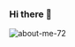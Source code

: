 ### Hi there 👋
![about-me-72](https://user-images.githubusercontent.com/122160506/218071916-ae8357b5-c733-47eb-8ae3-6a7fffdbe97b.png)


<!--

![about-me](https://user-images.githubusercontent.com/122160506/218071470-515dcabb-31e3-4e80-a050-3dbe7005fbce.png)
![about-me-72](https://user-images.githubusercontent.com/122160506/218071916-ae8357b5-c733-47eb-8ae3-6a7fffdbe97b.png)
![aboutme](https://user-images.githubusercontent.com/122160506/218071059-01299f3b-75de-4b77-ae82-465a22665b07.png)
![about-me](https://user-images.githubusercontent.com/122160506/218066457-2629e1b0-1a72-4de4-afa3-690086785529.gif)
**BorisKlco/BorisKlco** is a ✨ _special_ ✨ repository because its `README.md` (this file) appears on your GitHub profile.

Here are some ideas to get you started:

- 🔭 I’m currently working on ...
- 🌱 I’m currently learning ...
- 👯 I’m looking to collaborate on ...
- 🤔 I’m looking for help with ...
- 💬 Ask me about ...
- 📫 How to reach me: ...
- 😄 Pronouns: ...
- ⚡ Fun fact: ...
-->
